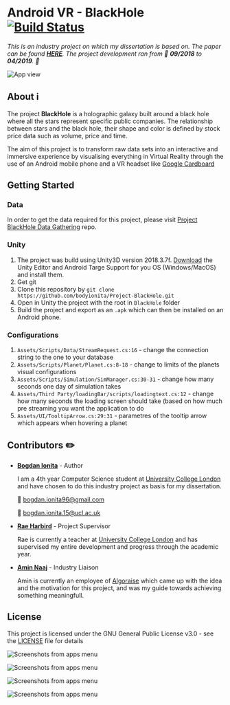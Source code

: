 # Android VR - BlackHole [![Build Status](https://travis-ci.com/bodyionita/Project-BlackHole.svg?branch=master)](https://travis-ci.com/bodyionita/Project-BlackHole)

*This is an industry project on which my dissertation is based on. The paper can be found [***HERE***](https://drive.google.com/file/d/1EaVCF7VU8gH9VLK3lrNfQ-2uwO1yFhPz/view?usp=sharing).
The project development ran from :calendar: __09/2018__ to __04/2019__. :calendar:*

![App view](https://github.com/bodyionita/Project-BlackHole/blob/master/app_tooltip.JPG)

## About :information_source:

The project **BlackHole** is a holographic galaxy built around a black hole where all the stars represent 
specific public companies. The relationship between stars and the black hole, their shape 
and color is defined by stock price data such as volume, price and time.

The aim of this project is to transform raw data sets into an interactive and immersive experience by 
visualising everything in Virtual Reality through the use of an Android mobile phone and a VR headset like
[Google Cardboard](https://vr.google.com/cardboard/)


## Getting Started

### Data

In order to get the data required for this project, please visit [Project BlackHole Data Gathering](https://github.com/bodyionita/Project-BlackHole-DataGathering) repo.

### Unity

1. The project was build using Unity3D version 2018.3.7f. [Download](https://unity3d.com/unity/whats-new/2018.3.7) the Unity Editor and Android Targe Support for you OS (Windows/MacOS) and install them.
2. Get git
3. Clone this repository by `git clone https://github.com/bodyionita/Project-BlackHole.git`
4. Open in Unity the project with the root in `BlackHole` folder
5. Build the project and export as an `.apk` which can then be installed on an Android phone.

### Configurations
1. `Assets/Scripts/Data/StreamRequest.cs:16` - change the connection string to the one to your database 
2. `Assets/Scripts/Planet/Planet.cs:8-18` - change to limits of the planets visual configurations
3. `Assets/Scripts/Simulation/SimManager.cs:30-31` - change how many seconds one day of simulation takes
4. `Assets/Third Party/loadingBar/scripts/loadingtext.cs:12` - change how many seconds the loading screen should take (based on how much pre streaming you want the application to do
5. `Assets/UI/TooltipArrow.cs:29:31` - parametres of the tooltip arrow which appears when hovering a planet


## Contributors :pencil2:

- **[Bogdan Ionita](https://www.linkedin.com/in/bionita/)** - Author 

    I am a 4th year Computer Science student at [University College London](https://www.ucl.ac.uk/) 
    and have chosen to do this industry project as basis for my dissertation.

    :e-mail:  bogdan.ionita96@gmail.com

    :e-mail:  bogdan.ionita.15@ucl.ac.uk
    
- **[Rae Harbird](http://www.cs.ucl.ac.uk/people/R.Harbird.html/)** - Project Supervisor
    
    Rae is currently a teacher at [University College London](https://www.ucl.ac.uk/) and has supervised
    my entire development and progress through the academic year.
    
- **[Amin Naaj](https://www.linkedin.com/in/amin-n-87375b116/)** - Industry Liaison

    Amin is currently an employee of [Algoraise](https://algoraise.com/) which came up with the idea
    and the motivation for this project, and was my guide towards achieving something meaningfull.

## License

This project is licensed under the GNU General Public License v3.0 - see the [LICENSE](LICENSE)
file for details



![Screenshots from apps menu](https://github.com/bodyionita/Project-BlackHole/blob/master/app_phone.jpg)

![Screenshots from apps menu](https://github.com/bodyionita/Project-BlackHole/blob/master/data_gatherer_architecture.jpg)

![Screenshots from apps menu](https://github.com/bodyionita/Project-BlackHole/blob/master/application_architecture.jpg)

![Screenshots from apps menu](https://github.com/bodyionita/Project-BlackHole/blob/master/database_model.jpg)




